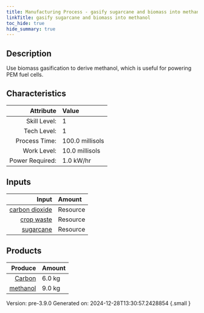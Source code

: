 ```yaml
---
title: Manufacturing Process - gasify sugarcane and biomass into methanol
linkTitle: gasify sugarcane and biomass into methanol
toc_hide: true
hide_summary: true
---
```


## Description
Use biomass gasification to derive methanol, which is useful for powering PEM fuel cells.

## Characteristics

| Attribute      | Value |
|--------:|:------|
|Skill Level:|1|
|Tech Level:|1|
|Process Time:|100.0 millisols|
|Work Level:|10.0 millisols|
|Power Required:|1.0 kW/hr|

## Inputs

| Input      | Amount |
|--------:|:------|
|[carbon dioxide](/docs/definitions/resource/carbon-dioxide)|Resource|5.0 kg|
|[crop waste](/docs/definitions/resource/crop-waste)|Resource|5.0 kg|
|[sugarcane](/docs/definitions/resource/sugarcane)|Resource|5.0 kg|

## Products


| Produce      | Amount |
|--------:|:------|
|[Carbon](/docs/definitions/resource/carbon)|6.0 kg|
|[methanol](/docs/definitions/resource/methanol)|9.0 kg|


Version: pre-3.9.0 Generated on: 2024-12-28T13:30:57.2428854
{.small }


